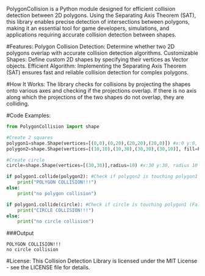 PolygonCollision is a Python module designed for efficient collision detection between 2D polygons. Using the Separating Axis Theorem (SAT), this library enables precise detection of intersections between polygons, making it an essential tool for game developers, simulations, and applications requiring accurate collision detection between shapes.

#Features:
Polygon Collision Detection: Determine whether two 2D polygons overlap with accurate collision detection algorithms.
Customizable Shapes: Define custom 2D shapes by specifying their vertices as Vector objects.
Efficient Algorithm: Implementing the Separating Axis Theorem (SAT) ensures fast and reliable collision detection for complex polygons.

#How It Works:
The library checks for collisions by projecting the shapes onto various axes and checking if the projections overlap. If there is no axis along which the projections of the two shapes do not overlap, they are colliding.

#Code Examples:
```Python
from PolygonCollision import shape

#Create 2 squares
polygon1=shape.Shape(vertices=[(0,0),(0,20),(20,20),(20,0)]) #x:0 y:0, size 20
polygon2=shape.Shape(vertices=[(10,10),(10,30),(30,30),(30,10)], fill=False) #x:10 y:10, size 20, outline shape

#Create circle
circle=shape.Shape(vertices=[(30,30)],radius=10) #x:30 y:30, radius 10

if polygon1.collide(polygon2): #Check if polygon2 is touching polygon1 (True)
    print("POLYGON COLLISION!!!")
else:
    print("no polygon collision")

if polygon1.collide(circle): #Check if circle is touching polygon1 (False)
    print("CIRCLE COLLISION!!!")
else:
    print("no circle collision")
```
###Output
```Output
POLYGON COLLISION!!!
no circle collision
```
#License:
This Collision Detection Library is licensed under the MIT License - see the LICENSE file for details.